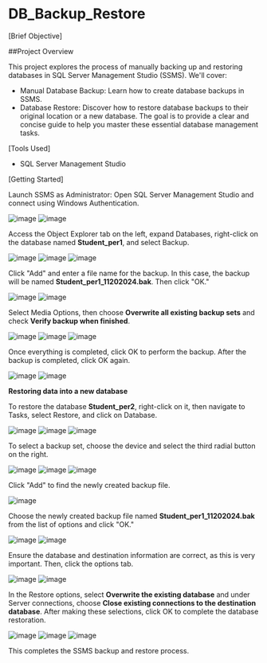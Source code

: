 # DB_Backup_Restore

[Brief Objective]

##Project Overview

This project explores the process of manually backing up and restoring databases in SQL Server Management Studio (SSMS). We'll cover:
-	Manual Database Backup: Learn how to create database backups in SSMS.
-	Database Restore: Discover how to restore database backups to their original location or a new database.
The goal is to provide a clear and concise guide to help you master these essential database management tasks.

[Tools Used]

-	SQL Server Management Studio
  
[Getting Started]

Launch SSMS as Administrator: Open SQL Server Management Studio and connect using Windows Authentication.

![image](https://github.com/user-attachments/assets/259791b3-cd7e-4585-a454-294e962a0928)
![image](https://github.com/user-attachments/assets/58520b09-258f-457e-8244-17fc8260c437)

 
 
Access the Object Explorer tab on the left, expand Databases, right-click on the database named **Student_per1**, and select Backup.

 ![image](https://github.com/user-attachments/assets/8fa94c8d-d3b6-4b96-8916-e70c649e5aa9)
 ![image](https://github.com/user-attachments/assets/be91ff52-0152-49ea-a6fa-5e5ca2da436b)
![image](https://github.com/user-attachments/assets/e8149284-09b3-45f3-8eee-5952d026577f)

 
 
Click "Add" and enter a file name for the backup. In this case, the backup will be named **Student_per1_11202024.bak**. Then click "OK."

 ![image](https://github.com/user-attachments/assets/d9911c7f-a5b2-4933-afba-a76e8a5b699d)
![image](https://github.com/user-attachments/assets/3fb0c404-0e1f-4830-ac64-58c3d2abba06)

 
Select Media Options, then choose **Overwrite all existing backup sets** and check **Verify backup when finished**.

![image](https://github.com/user-attachments/assets/c009cbb2-b658-4919-8144-e01ee6160327)
![image](https://github.com/user-attachments/assets/12ecac66-1387-41ef-b07b-a1bfd12486cb)
 ![image](https://github.com/user-attachments/assets/0394c6b2-3dbf-4fe7-9565-904f3b27f4e7)

 
 
Once everything is completed, click OK to perform the backup. After the backup is completed, click OK again.

 ![image](https://github.com/user-attachments/assets/098348bd-2f48-4245-9324-ff8b1244b3bb)
![image](https://github.com/user-attachments/assets/9fdc698d-bd06-461d-8a0b-989bdd0f6617)


 
**Restoring data into a new database**

To restore the database **Student_per2**, right-click on it, then navigate to Tasks, select Restore, and click on Database.

 ![image](https://github.com/user-attachments/assets/3647b753-a106-481c-b217-3a604938e6b6)
![image](https://github.com/user-attachments/assets/00022ecf-9eb1-4fd1-94f0-eb90278c142c)
![image](https://github.com/user-attachments/assets/4f305acd-d5b5-4556-a96e-32c33f7cc470)

 
 
To select a backup set, choose the device and select the third radial button on the right.

 ![image](https://github.com/user-attachments/assets/65577493-aa40-4caf-85c0-1302042ef898)
![image](https://github.com/user-attachments/assets/951b381a-e890-4bba-ba6f-c54f7e2ce0be)
![image](https://github.com/user-attachments/assets/d620e374-4a7d-4bb7-95a3-015932ca2409)

 
Click "Add" to find the newly created backup file.

 ![image](https://github.com/user-attachments/assets/574b5f2d-bdf0-4147-b384-0a30f54bc4f6)

Choose the newly created backup file named **Student_per1_11202024.bak** from the list of options and click "OK."

![image](https://github.com/user-attachments/assets/e26cacac-d10c-45ad-9660-00e01be1dd31)
 ![image](https://github.com/user-attachments/assets/90fab42b-80ef-48f2-98cf-d76d4d9d0768)

 
Ensure the database and destination information are correct, as this is very important. Then, click the options tab.

![image](https://github.com/user-attachments/assets/9107c56a-c04f-40bb-92f5-8d2ff7d0b9e2)
 ![image](https://github.com/user-attachments/assets/f2a86094-5a42-416b-933b-cbfc1ac90895)

 
In the Restore options, select **Overwrite the existing database** and under Server connections, choose **Close existing connections to the destination database**. After making these selections, click OK to complete the database restoration.

 ![image](https://github.com/user-attachments/assets/f72477f8-6132-4062-9a7b-087136e332bf)
 ![image](https://github.com/user-attachments/assets/a4cbce86-b68f-4455-9714-91424deee051)
 ![image](https://github.com/user-attachments/assets/07be033c-17e2-4eb5-9bd2-758eb71eee23)

 
 
This completes the SSMS backup and restore process.

